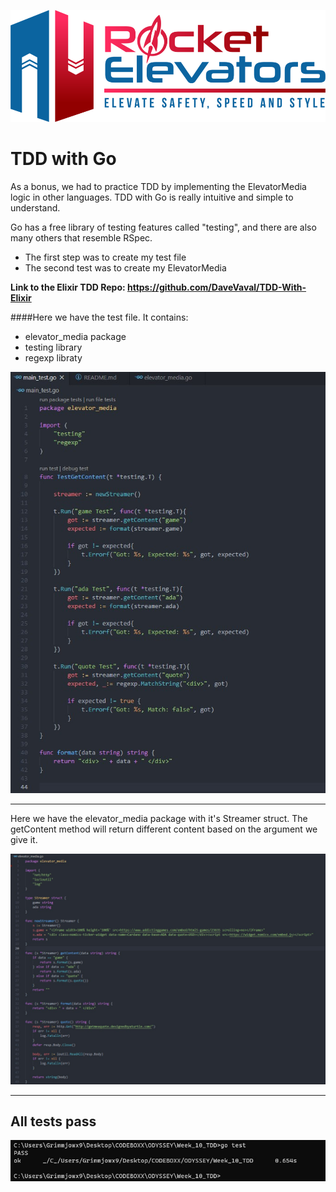 ![alt text](https://github.com/DaveVaval/Rocket-Elevators-Ruby-Controller/blob/Main/img/R3.png)
<br>
# TDD with Go 

As a bonus, we had to practice TDD by implementing the ElevatorMedia logic in other languages. TDD with Go is really intuitive and simple to understand. 

Go has a free library of testing features called "testing", and there are also many others that resemble RSpec.

- The first step was to create my test file
- The second test was to create my ElevatorMedia

**Link to the Elixir TDD Repo: https://github.com/DaveVaval/TDD-With-Elixir**

####Here we have the test file. It contains:
- elevator_media package
- testing library
- regexp libraty

![](images/main_test.jpg)
<hr>

Here we have the elevator_media package with it's Streamer struct. The getContent method will return different content based on the argument we give it. 

![](images/elevator.jpg)
<hr>

## All tests pass
![](images/test.jpg)